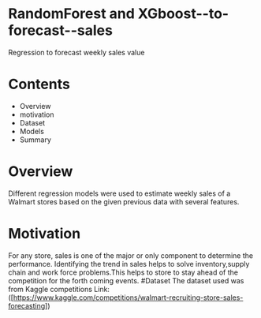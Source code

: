 # RandomForest and XGboost--to-forecast--sales
Regression to forecast weekly sales value
# Contents
* Overview
* motivation
* Dataset
* Models
* Summary
# Overview
Different regression models were  used to estimate weekly sales of a Walmart stores based on the given previous data with several features.
# Motivation
For any store, sales is one of the major or only component to determine the performance. Identifying the trend in sales helps to solve inventory,supply chain and work force problems.This helps to store to stay ahead of the competition for the forth coming events.
#Dataset
The dataset used was from Kaggle competitions
Link:([https://www.kaggle.com/competitions/walmart-recruiting-store-sales-forecasting])
